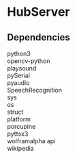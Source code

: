 # HubServer

## Dependencies
python3  
opencv-python  
playsound  
pySerial  
pyaudio  
SpeechRecognition  
sys  
os  
struct  
platform  
porcupine  
pyttsx3  
wolframalpha api  
wikipedia  
